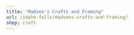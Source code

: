```yaml
---
title: "Madsen's Crafts and Framing"
url: /idaho-falls/madsens-crafts-and-framing/
shop: craft
---
```

